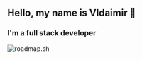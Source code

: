## Hello, my name is Vldaimir 👋

### I'm a full stack developer

![roadmap.sh](https://roadmap.sh/card/tall/66574111b998f3b3c7c9dd7e?variant=dark&roadmaps=javascript)
<!--
**CVladim1r/CVladim1r** is a ✨ _special_ ✨ repository because its `README.md` (this file) appears on your GitHub profile.

Here are some ideas to get you started:

- 🔭 I’m currently working on ...
- 🌱 I’m currently learning ...
- 👯 I’m looking to collaborate on ...
- 🤔 I’m looking for help with ...
- 💬 Ask me about ...
- 📫 How to reach me: ...
- 😄 Pronouns: ...
- ⚡ Fun fact: ...
-->
